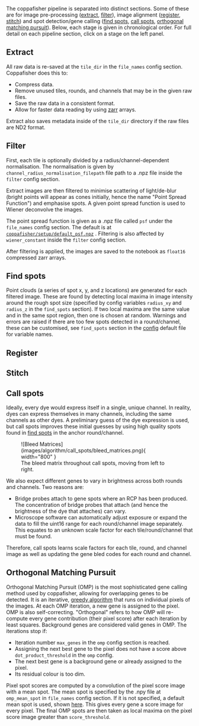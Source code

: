The coppafisher pipeline is separated into distinct sections. Some of these are for image pre-processing
([extract](#extract), [filter](#filter)), image alignment ([register](#register), [stitch](#stitch)) and spot
detection/gene calling ([find spots](#find-spots), [call spots](#call-spots),
[orthogonal matching pursuit](#orthogonal-matching-pursuit)). Below, each stage is given in chronological order. For
full detail on each pipeline section, click on a stage on the left panel.

## Extract

All raw data is re-saved at the `tile_dir` in the `file_names` config section. Coppafisher does this to:

* Compress data.
* Remove unused tiles, rounds, and channels that may be in the given raw files.
* Save the raw data in a consistent format.
* Allow for faster data reading by using [zarr](https://zarr.readthedocs.io/) arrays.

Extract also saves metadata inside of the `tile_dir` directory if the raw files are ND2 format.

## Filter

First, each tile is optionally divided by a radius/channel-dependent normalisation. The normalisation is given by
`channel_radius_normalisation_filepath` file path to a .npz file inside the `filter` config section.

Extract images are then filtered to minimise scattering of light/de-blur (bright points will appear as cones initially,
hence the name "Point Spread Function") and emphasise spots. A given point spread function is used to Wiener deconvolve
the images.

The point spread function is given as a .npz file called `psf` under the `file_names` config section. The default is at
[`coppafisher/setup/default_psf.npz`](https://github.com/paulshuker/coppafisher/blob/HEAD/coppafisher/setup/default_psf.npz)
. Filtering is also affected by `wiener_constant` inside the `filter` config section.

After filtering is applied, the images are saved to the notebook as `float16` compressed zarr arrays.

## Find spots

Point clouds (a series of spot x, y, and z locations) are generated for each filtered image. These are found by
detecting local maxima in image intensity around the rough spot size (specified by config variables `radius_xy` and
`radius_z` in the `find_spots` section). If two local maxima are the same value and in the same spot region, then one
is chosen at random. Warnings and errors are raised if there are too few spots detected in a round/channel, these can
be customised, see `find_spots` section in the
<a href="https://github.com/paulshuker/coppafisher/blob/HEAD/coppafisher/setup/default.ini" target="_blank">config</a>
default file for variable names.

## Register

## Stitch

## Call spots

Ideally, every dye would express itself in a single, unique channel. In reality, dyes can express themselves in many
channels, including the same channels as other dyes. A preliminary guess of the dye expression is used, but call spots
improves these initial guesses by using high quality spots found in [find spots](#find-spots) in the anchor
round/channel.

<figure markdown="span">
  ![Bleed Matrices](images/algorithm/call_spots/bleed_matrices.png){ width="800" }
  <figcaption>The bleed matrix throughout call spots, moving from left to right.</figcaption>
</figure>

We also expect different genes to vary in brightness across both rounds and channels. Two reasons are:

* Bridge probes attach to gene spots where an RCP has been produced. The concentration of bridge probes that attach
(and hence the brightness of the dye that attaches) can vary.
* Microscope software can automatically adjust exposure or expand the data to fill the uint16 range for each
round/channel image separately. This equates to an unknown scale factor for each tile/round/channel that must be found.

Therefore, call spots learns scale factors for each tile, round, and channel image as well as updating the gene bled
codes for each round and channel.

## Orthogonal Matching Pursuit

Orthogonal Matching Pursuit (OMP) is the most sophisticated gene calling method used by coppafisher, allowing for
overlapping genes to be detected. It is an iterative,
<a href="https://en.wikipedia.org/wiki/Greedy_algorithm" target="_blank">greedy algorithm</a> that runs on individual
pixels of the images. At each OMP iteration, a new gene is assigned to the pixel. OMP is also self-correcting.
"Orthogonal" refers to how OMP will re-compute every gene contribution (their pixel score) after each iteration by least
squares. Background genes are considered valid genes in OMP. The iterations stop if:

* Iteration number `max_genes` in the `omp` config section is reached.
* Assigning the next best gene to the pixel does not have a score above `dot_product_threshold` in the `omp` config.
* The next best gene is a background gene or already assigned to the pixel.
* Its residual colour is too dim.

Pixel spot scores are computed by a convolution of the pixel score image with a mean spot. The mean spot is specified by
the .npy file at `omp_mean_spot` in `file_names` config section. If it is not specified, a default mean spot is used,
shown [here](omp.md#5-spot-scoring-and-spot-detection). This gives every gene a score image for every pixel. The final
OMP spots are then taken as local maxima on the pixel score image greater than `score_threshold`.
